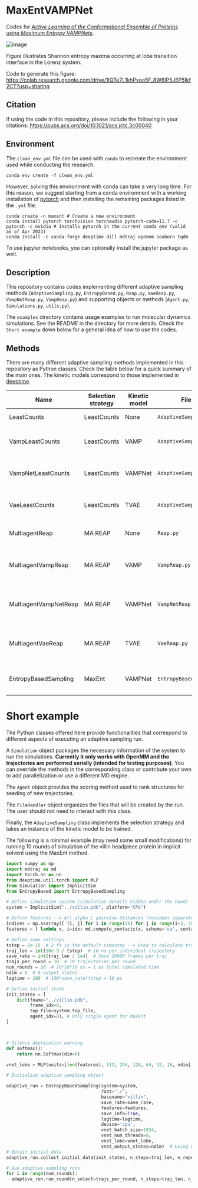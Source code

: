 # MaxEntVAMPNet

Codes for [*Active Learning of the Conformational Ensemble of Proteins using Maximum Entropy VAMPNets*](https://pubs.acs.org/doi/10.1021/acs.jctc.3c00040).

![image](https://user-images.githubusercontent.com/24354818/213220326-1c52c0d8-729c-494c-b07a-6bbe7eb6c311.png)

Figure illustrates Shannon entropy maxima occurring at lobe transition interface in the Lorenz system.

Code to generate this figure: https://colab.research.google.com/drive/1lQTe7L1khPvoo5F_8W6IP5JEP5Ikf2CT?usp=sharing

## Citation

If using the code in this repository, please include the following in your citations: https://pubs.acs.org/doi/10.1021/acs.jctc.3c00040

## Environment

The `clean_env.yml` file can be used with `conda` to recreate the environment used while conducting the research.

`conda env create -f clean_env.yml`

However, solving this environment with conda can take a very long time. For this reason, we suggest starting from a conda environment with a working installation of [pytorch](https://pytorch.org/get-started/locally/) and then installing the remaining packages listed in the `.yml` file:

```
conda create -n maxent # Create a new environment 
conda install pytorch torchvision torchaudio pytorch-cuda=11.7 -c pytorch -c nvidia # Installs pytorch in the current conda env (valid as of Apr 2023)
conda install -c conda-forge deeptime dill mdtraj openmm seaborn tqdm
```

To use jupyter notebooks, you can optionally install the jupyter package as well.

## Description

This repository contains codes implementing different adaptive sampling methods (`AdaptiveSampling.py`, `EntropyBased.py`, `Reap.py`, `VaeReap.py`, `VampNetReap.py`, `VampReap.py`) and supporting objects or methods (`Agent.py`, `Simulations.py`, `utils.py`).

The `examples` directory contains usage examples to run molecular dynamics simulations. See the README in the directory for more details. Check the `Short example` down below for a general idea of how to use the codes.

## Methods

There are many different adaptive sampling methods implemented in this repository as Python classes. Check the table below for a quick summary of the main ones. The kinetic models correspond to those implemented in [deeptime](https://deeptime-ml.github.io/latest/index.html). 

| Name  | Selection strategy | Kinetic model | File | Main references |
| ----- | ------------------ | ------------- | ---- | --------- |
| LeastCounts  | LeastCounts  | None | `AdaptiveSampling.py` | Bowman et al. J. Chem. Theory Comput. 2010, 6, 3, 787–794.  |
| VampLeastCounts  | LeastCounts  | VAMP | `AdaptiveSampling.py` | Bowman et al. J. Chem. Theory Comput. 2010, 6, 3, 787–794.<br />Wu et al. J. Nonlinear Sci. 2019, 30, 23–66.|
| VampNetLeastCounts  | LeastCounts  | VAMPNet | `AdaptiveSampling.py` | Bowman et al. J. Chem. Theory Comput. 2010, 6, 3, 787–794.<br />Mardt et al. Nat. Commun. 2018, 9.|
| VaeLeastCounts  | LeastCounts  | TVAE | `AdaptiveSampling.py` | Bowman et al. J. Chem. Theory Comput. 2010, 6, 3, 787–794.<br />Wehmeyer et al. Chem. Phys. 2018, 148, 241703.|
| MultiagentReap  | MA REAP  | None | `Reap.py` | Kleiman et al. J. Chem. Theory Comput. 2022, 18, 9, 5422–5434.<br />|
| MultiagentVampReap  | MA REAP  | VAMP | `VampReap.py` | Kleiman et al. J. Chem. Theory Comput. 2022, 18, 9, 5422–5434.<br />Wu et al. J. Nonlinear Sci. 2019, 30, 23–66.|
| MultiagentVampNetReap  | MA REAP  | VAMPNet | `VampNetReap.py` | Kleiman et al. J. Chem. Theory Comput. 2022, 18, 9, 5422–5434.<br />Mardt et al. Nat. Commun. 2018, 9.|
| MultiagentVaeReap  | MA REAP  | TVAE | `VaeReap.py` | Kleiman et al. J. Chem. Theory Comput. 2022, 18, 9, 5422–5434.<br />Wehmeyer et al. Chem. Phys. 2018, 148, 241703.|
| EntropyBasedSampling  | MaxEnt  | VAMPNet | `EntropyBased.py` | Kleiman et al. bioRxiv. 2023, 10.1101/2023.01.12.523801.<br />Mardt et al. Nat. Commun. 2018, 9.|

# Short example

The Python classes offered here provide functionalities that correspond to different aspects of executing an adaptive sampling run. 

A `Simulation` object packages the necessary information of the system to run the simulations. **Currently it only works with OpenMM and the trajectories are performed serially (intended for testing purposes)**. You can override the methods in the corresponding class or contribute your own to add parallelization or use a different MD engine.

The `Agent` object provides the scoring method used to rank structures for seeding of new trajectories.

The `FileHandler` object organizes the files that will be created by the run. The user should not need to interact with this class.

Finally, the `AdaptiveSampling` class implements the selection strategy and takes an instance of the kinetic model to be trained.

The following is a minimal example (may need some small modifications) for running 10 rounds of simulation of the villin headpiece protein in implicit solvent using the MaxEnt method.

```python
import numpy as np
import mdtraj as md
import torch.nn as nn
from deeptime.util.torch import MLP
from Simulation import ImplicitSim
from EntropyBased import EntropyBasedSampling

# Define simulation system (simulation details hidden under the hood)
system = ImplicitSim("../villin.pdb", platform="CPU")

# Define features --> All alpha C pairwise distances (residues separated by 3 amino acids or more)
indices = np.asarray([ [i, j] for i in range(35) for j in range(i+3, 35) ])
features = [ lambda x, i=idx: md.compute_contacts(x, scheme='ca', contacts=[i])[0].flatten() for idx in indices ]

# Define some settings
tstep = 2e-15  # 2 fs is the default timestep --> Used to calculate traj_len
traj_len = int(10e-9 / tstep)  # 10 ns per individual trajectory
save_rate = int(traj_len / 1e4)  # Save 10000 frames per traj
trajs_per_round = 10  # 10 trajectories per round
num_rounds = 10  # 10*10*10 ns = 1 us total simulated time
ndim = 8  # 8 output states
lagtime = 100  # 100*save_rate*tstep = 10 ps

# Define initial state
init_states = [
    dict(fname="../villin.pdb",
         frame_idx=0,
         top_file=system.top_file,
         agent_idx=0), # Only single agent for MaxEnt
]



# Silence deprecation warning
def softmax():
    return nn.Softmax(dim=0)

vnet_lobe = MLP(units=[len(features), 512, 256, 128, 64, 32, 16, ndim], nonlinearity=nn.ReLU, output_nonlinearity=softmax)

# Initialize adaptive sampling object

adaptive_run = EntropyBasedSampling(system=system,
                                    root="./",
                                    basename="villin",
                                    save_rate=save_rate,
                                    features=features,
                                    save_info=True,
                                    lagtime=lagtime,
                                    device='cpu',
                                    vnet_batch_size=1024,
                                    vnet_num_threads=8,
                                    vnet_lobe=vnet_lobe,
                                    vnet_output_states=ndim)  # Using default values for some parameters
# Obtain initial data
adaptive_run.collect_initial_data(init_states, n_steps=traj_len, n_repeats=1)

# Run adaptive sampling runs
for i in range(num_rounds):
  adaptive_run.run_round(n_select=trajs_per_round, n_steps=traj_len, n_repeats=1)
```

